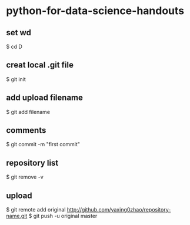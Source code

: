 # python-for-data-science-handouts
## set wd
$ cd D
## creat local .git file
$ git init
## add upload filename
$ git add filename
## comments
$ git commit -m "first commit"
## repository list
$ git remove -v
## upload
$ git remote add original http://github.com/yaxing0zhao/repository-name.git
$ git push -u original master
